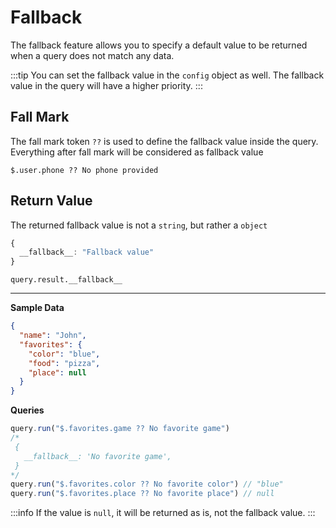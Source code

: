 # Fallback

The fallback feature allows you to specify a default value to be returned when a query does not match any data.

:::tip
You can set the fallback value in the `config` object as well. The fallback value in the query will have a higher priority.
:::

## Fall Mark
The fall mark token `??` is used to define the fallback value inside the query. Everything after fall mark will be considered as fallback value

`$.user.phone ?? No phone provided`

## Return Value
The returned fallback value is not a `string`, but rather a `object`

```ts
{
  __fallback__: "Fallback value"
}
```

`query.result.__fallback__`

---

**Sample Data**
```json
{
  "name": "John",
  "favorites": {
    "color": "blue",
    "food": "pizza",
    "place": null
  }
}
```

**Queries**
```ts
query.run("$.favorites.game ?? No favorite game")
/*
 {
   __fallback__: 'No favorite game',
 }
*/
query.run("$.favorites.color ?? No favorite color") // "blue"
query.run("$.favorites.place ?? No favorite place") // null
```

:::info
If the value is `null`, it will be returned as is, not the fallback value.
:::
